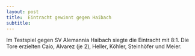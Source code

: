 ```yaml
---
layout: post
title:  Eintracht gewinnt gegen Haibach
subtitle:  
---
```


Im Testspiel gegen SV Alemannia Haibach siegte die Eintracht mit 8:1. Die Tore erzielten Caio, Alvarez (je 2), Heller, Köhler, Steinhöfer und Meier.


